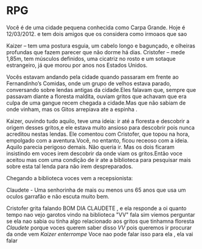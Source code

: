 # RPG

Você é de uma cidade pequena conhecida como Carpa Grande. Hoje é 12/03/2012. e tem dois amigos que  os considera como irmoaos que sao 

  Kaizer – tem uma postura esguia, um cabelo longo e bagunçado, e olheiras profundas que fazem parecer que não dorme há dias.
  Cristofer – mede 1,85m, tem músculos definidos, uma cicatriz no rosto e um sotaque estrangeiro, já que morou por anos nos Estados Unidos.

Vocês estavam andando pela cidade quando passaram em frente ao Fernandinho’s Comidas, onde um grupo de velhos estava parado, conversando sobre lendas antigas da cidade.Eles falavam que, sempre que passavam diante a floresta maldita, ouviam gritos que achavam que era culpa de uma gangue recem chegada a cidade.Mas que não sabiam de onde vinham, mas os Gitos arrepiava ate a espinha .

Kaizer, ouvindo tudo aquilo, teve uma ideia: ir até a floresta e descobrir a origem desses gritos,e ele estava muito ansioso para descobrir pois nunca acreditou nestas lendas. Ele comentou com Cristofer, que topou na hora, empolgado com a aventura.Você, no entanto, ficou receoso com a ideia. Aquilo parecia perigoso demais. Não queria ir. Mas os dois ficaram insistindo em voces irem descobrir da onde viam os gritos.Então voce aceitou mas com uma condição de ir ate a biblioteca para pesquisar mais sobre esta tal lenda para não irem despreparados.

Chegando a biblioteca voces vem a recepsionista: 

  Claudete - Uma senhorinha de mais ou menos uns 65 anos que usa um oculos garrafão e não escuta muito bem.

Cristofer grita falando BOM DIA CLAUDETE , e ela responde a oi quanto tempo nao vejo garotos vindo na biblioteca "VV" fala sim viemos perguntar se ela nao sabia ou tinha algo relacionado aos gritos que tinhamna floresta *Claudete* porque voces querem saber disso *VV* pois queremos ir procurar da onde vem *Kaizer enterrompe* Voce nao pode falar isso para ela , ela vai falar
